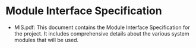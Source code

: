 # Module Interface Specification #

- MIS.pdf: This document contains the Module Interface Specification for the project. It includes comprehensive details about the various system modules that will be used.
